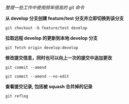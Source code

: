 _整理一些工作中使用频率很高的 git 命令_


**从 develop 分支创建 feature/test 分支并立即切换到该分支**
```
git checkout -b feature/test develop
```

**拉取远程 develop 的更新到本地 develop 分支**
```
git fetch origin develop:develop
```

**修改提交信息，同时也可以向上一次的提交中追加更改**
```
git commit --amend

git commit --amend --no-edit
```

**查看提交记录, 包括被 squash 合并掉的记录**
```
git reflog
```
